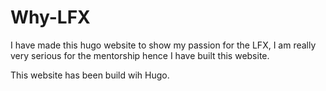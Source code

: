 # Why-LFX

I have made this hugo website to show my passion for the LFX, I am really very serious for the mentorship hence I have built this website. 




This website has been build wih Hugo.
